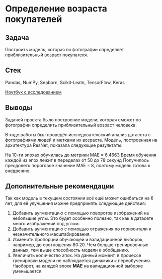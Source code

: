 # Определение возраста покупателей
## Задача 
Построить модель, которая по фотографии определяет приблизительный возраст покупателя.
## Стек
Pandas, NumPy, Seaborn, Scikit-Leatn, TensorFlow, Keras

[Ноутбук с исследованием](12_age_by_photo.ipynb)

## Выводы
Задачей проекта было построение модели, которая сможет по фотографии определить приблизительный возраст человека.

В ходе работы был проведён исследовательский анализ датасета с фотографиями людей и метками их возраста. Модель, построенная на архитектура ResNet, показала следующие результаты:

На 10-ти эпохах обучилась до метрики MAE = 6.4663
Время обучения каждой из эпох лежит в переделах от 50 до 78 секунд
Получилось преодолеть пороговое значение MAE = 8, поэтому модель готова к внедрению.

## Дополнительные рекомендации
Так как модель в текущем состоянии всё ещё может ошибаться на 6 лет, для её улучшения можне предпринять следующие действия:

1. Добавить аугментацию с помощью поворотов изображений на небольшие углы. Это будет особенно полезно, так как в датасете много изображений под углом.
2. Добавить аугментацию с помощью отражения по горизонтали и незначительного масштабирования.
3. Изменить пропорции обучающей и валидационной выборок, например, до соотношения 80:20. Чем больше тренировочных данных, тем выше способность модели к обобщению.
4. Увеличить количество эпох. На данный момент, в процессе тренировки модели не наблюдается динамики к переобучению. Наоборот, на каждой эпохе **MAE** на валидационной выборке уменьшается.
